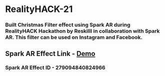 # RealityHACK-21
### Built Christmas Filter effect using Spark AR during RealityHACK Hackathon by Reskilll in collaboration with Spark AR. This filter can be used on Instagram and Facebook.
 
## Spark AR Effect Link - [Demo](https://www.instagram.com/ar/279094840824966/?ch=Yzc4ZTMwNWJjOWM1Y2EzYzhhMTY4ZjJjYjliMWMzYTA%3D)

### Spark AR Effect ID - 279094840824966
